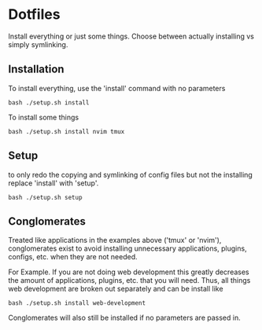 # Dotfiles
Install everything or just some things. Choose between actually installing vs 
simply symlinking.

## Installation

To install everything, use the 'install' command with no parameters
```
bash ./setup.sh install
```

To install some things
```
bash ./setup.sh install nvim tmux
```

## Setup
to only redo the copying and symlinking of config files but not the installing 
replace 'install' with 'setup'. 
```
bash ./setup.sh setup 

```

## Conglomerates
Treated like applications in the examples above ('tmux' or 'nvim'), conglomerates
exist to avoid installing unnecessary applications, plugins, configs, etc. when 
they are not needed.

For Example.
If you are not doing web development this greatly decreases the amount of 
applications, plugins, etc. that you will need. Thus, all things web development 
are broken out separately and can be install like 
```
bash ./setup.sh install web-development
```

Conglomerates will also still be installed if no parameters are passed in.
